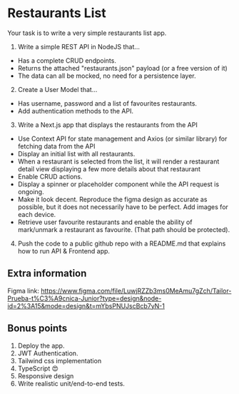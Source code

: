 # Restaurants List
Your task is to write a very simple restaurants list app.

1. Write a simple REST API in NodeJS that...
 - Has a complete CRUD endpoints.
 - Returns the attached "restaurants.json" payload (or a free version of it)
 - The data can all be mocked, no need for a persistence layer.

2. Create a User Model that...
 - Has username, password and a list of favourites restaurants.
 - Add authentication methods to the API.

3. Write a Next.js app that displays the restaurants from the API
- Use Context API for state management and Axios (or similar library) for fetching data from the API
- Display an initial list with all restaurants.
- When a restaurant is selected from the list, it will render a restaurant detail view displaying a few more details about that restaurant
- Enable CRUD actions.
- Display a spinner or placeholder component while the API request is ongoing.
- Make it look decent. Reproduce the figma design as accurate as possible, but it does not necessarily have to be perfect. Add images for each device.
- Retrieve user favourite restaurants and enable the ability of mark/unmark a restaurant as favourite. (That path should be protected).

4. Push the code to a public github repo with a README.md that explains how to run API & Frontend app.

## Extra information
Figma link: https://www.figma.com/file/LuwjRZZb3ms0MeAmu7gZch/Tailor-Prueba-t%C3%A9cnica-Junior?type=design&node-id=2%3A15&mode=design&t=mYbsPNUJscBcb7yN-1

## Bonus points
1. Deploy the app.
2. JWT Authentication.
3. Tailwind css implementation
4. TypeScript 😍
5. Responsive design
6. Write realistic unit/end-to-end tests.
